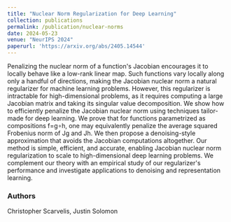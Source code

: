 ```yaml
---
title: "Nuclear Norm Regularization for Deep Learning"
collection: publications
permalink: /publication/nuclear-norms
date: 2024-05-23
venue: "NeurIPS 2024"
paperurl: 'https://arxiv.org/abs/2405.14544'
---
```

Penalizing the nuclear norm of a function's Jacobian encourages it to locally behave like a low-rank linear map. Such functions vary locally along only a handful of directions, making the Jacobian nuclear norm a natural regularizer for machine learning problems. However, this regularizer is intractable for high-dimensional problems, as it requires computing a large Jacobian matrix and taking its singular value decomposition. We show how to efficiently penalize the Jacobian nuclear norm using techniques tailor-made for deep learning. We prove that for functions parametrized as compositions f=g∘h, one may equivalently penalize the average squared Frobenius norm of Jg and Jh. We then propose a denoising-style approximation that avoids the Jacobian computations altogether. Our method is simple, efficient, and accurate, enabling Jacobian nuclear norm regularization to scale to high-dimensional deep learning problems. We complement our theory with an empirical study of our regularizer's performance and investigate applications to denoising and representation learning.

### Authors

Christopher Scarvelis, Justin Solomon
